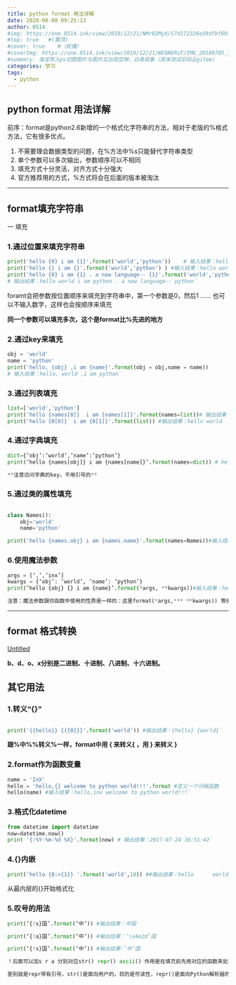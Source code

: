 ```yaml
---
title: python format 用法详解
date: 2020-08-08 09:25:13
author: 0514
#img: https://one.0514.ink/view/2019/12/21/NMr02MyX/57d172326e39dfbf60fcdb795a08e758.jpg
#top: true   #(置顶)
#cover: true    #（轮播）
#coverImg: https://one.0514.ink/view/2019/12/21/WEQNERiF/IMG_20180705_173106.jpg
#summary: 淘宝导入ps切图图片与图片见出现空隙，白条现象（具体测试见码云gitee）
categories: 学习
tags:
  - python
---
```


## python format 用法详解



前序：format是python2.6新增的一个格式化字符串的方法，相对于老版的%格式方法，它有很多优点。

1. 不需要理会数据类型的问题，在%方法中%s只能替代字符串类型
2. 单个参数可以多次输出，参数顺序可以不相同
3. 填充方式十分灵活，对齐方式十分强大
4. 官方推荐用的方式，%方式将会在后面的版本被淘汰

---

## format填充字符串

一 填充

### 1.通过位置来填充字符串

```python
print('hello {0} i am {1}'.format('world','python'))    # 输入结果：hello world i am python
print('hello {} i am {}'.format('world','python') ) #输入结果：hello world i am python
print('hello {0} i am {1} . a now language-- {1}'.format('world','python')
# 输出结果：hello world i am python . a now language-- python`
```

foramt会把参数按位置顺序来填充到字符串中，第一个参数是0，然后1 ……
也可以不输入数字，这样也会按顺序来填充

**同一个参数可以填充多次，这个是format比%先进的地方**

### 2.通过key来填充

```python
obj = 'world'
name = 'python'
print('hello, {obj} ,i am {name}'.format(obj = obj,name = name))
# 输入结果：hello, world ,i am python`

```

### 3.通过列表填充

```python
list=['world','python']
print('hello {names[0]}  i am {names[1]}'.format(names=list))# 输出结果：hello world  i am python
print('hello {0[0]}  i am {0[1]}'.format(list)) #输出结果：hello world  i am python`
```

### 4.通过字典填充

```python
dict={‘obj’:’world’,’name’:’python’}
print(‘hello {names[obj]} i am {names[name]}’.format(names=dict)) # hello world i am python

**注意访问字典的key，不用引号的**
```

### 5.通过类的属性填充

```python

class Names():
    obj='world'
    name='python'

print('hello {names.obj} i am {names.name}'.format(names=Names))#输入结果hello world i am python`

```

### 6.使用魔法参数

```python
args = [‘,’,’inx’]
kwargs = {‘obj’: ‘world’, ‘name’: ‘python’}
print(‘hello {obj} {} i am {name}’.format(*args, **kwargs))#输入结果：hello world , i am python

注意：魔法参数跟你函数中使用的性质是一样的：这里format(*args,*** **kwargs)) 等价于：format(‘,’,’inx’,obj = ‘world’,name = ‘python’)**
```

---

## format 格式转换

[Untitled](python%20format%20%E7%94%A8%E6%B3%95%E8%AF%A6%E8%A7%A3%20e52589649f554e29a92dfade59e1b248/Untitled%20Database%20b9357ec9603344459c8ae69158f9e550.csv)

**b、d、o、x分别是二进制、十进制、八进制、十六进制。**

## 其它用法

### 1.转义“{}”

```python

print('{{hello}} {{{0}}}'.format('world')) #输出结果：{hello} {world}`
```

**跟%中%%转义%一样，format中用 { 来转义{ ，用 } 来转义 }**

### 2.format作为函数变量

```python
name = 'InX'
hello = 'hello,{} welcome to python world!!!'.format #定义一个问候函数
hello(name) #输入结果：hello,inx welcome to python world!!!`
```

### 3.格式化datetime

```python
from datetime import datetime
now=datetime.now()
print '{:%Y-%m-%d %X}'.format(now) # 输出结果：2017-07-24 16:51:42`
```

### 4.{}内嵌

```python
print('hello {0:>{1}} '.format('world',10)) ##输出结果：hello      world` 

```

从最内层的{}开始格式化

### 5.叹号的用法

``` python
print(‘{!s}国’.format(‘中’)) #输出结果：中国

print(‘{!a}国’.format(‘中’)) #输出结果：’\u4e2d’国

print(‘{!s}国’.format(‘中’)) #输出结果:’中’国

！后面可以加s r a 分别对应str() repr() ascii() 作用是在填充前先用对应的函数来处理参数

差别就是repr带有引号，str()是面向用户的，目的是可读性，repr()是面向Python解析器的，返回值表示在python内部的含义,ascii (),返回ascii编码
```